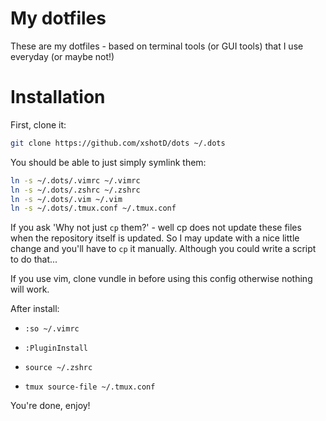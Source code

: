 # My dotfiles
These are my dotfiles - based on terminal tools (or GUI tools) that I use everyday (or maybe not!)

# Installation
First, clone it:

```bash
git clone https://github.com/xshotD/dots ~/.dots
```

You should be able to just simply symlink them:

```bash
ln -s ~/.dots/.vimrc ~/.vimrc
ln -s ~/.dots/.zshrc ~/.zshrc
ln -s ~/.dots/.vim ~/.vim
ln -s ~/.dots/.tmux.conf ~/.tmux.conf
```

If you ask 'Why not just `cp` them?' - well cp does not update these files when the repository itself is updated. So I may update with a nice little change and you'll have to `cp` it manually. Although you could write a script to do that...

If you use vim, clone vundle in before using this config otherwise nothing will work.

After install:

- `:so ~/.vimrc`

- `:PluginInstall`

- `source ~/.zshrc`

- `tmux source-file ~/.tmux.conf`

You're done, enjoy!
